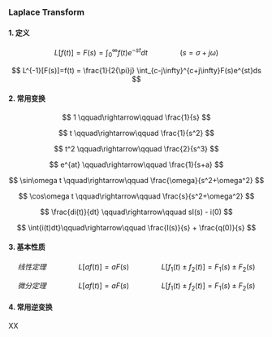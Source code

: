 ### Laplace Transform

#### 1. 定义

$$
L[f(t)] = F(s) = \int_{0}^{\infty}f(t)e^{-st}dt
\qquad \qquad (s=\sigma + j\omega)
$$

$$
L^{-1}[F(s)]=f(t) = \frac{1}{2{\pi}j} \int_{c-j\infty}^{c+j\infty}F(s)e^{st}ds 
$$

#### 2. 常用变换


$$
1  \qquad\rightarrow\qquad    \frac{1}{s}
$$

$$
t    \qquad\rightarrow\qquad    \frac{1}{s^2}
$$

$$
t^2    \qquad\rightarrow\qquad    \frac{2}{s^3}
$$

$$
e^{at}    \qquad\rightarrow\qquad    \frac{1}{s+a}
$$

$$
\sin\omega t    \qquad\rightarrow\qquad    \frac{\omega}{s^2+\omega^2}
$$

$$
\cos\omega t \qquad\rightarrow\qquad \frac{s}{s^2+\omega^2}
$$


$$
\frac{di(t)}{dt}
 \qquad\rightarrow\qquad sI(s) - i(0)
$$

$$
\int{i(t)dt}\qquad\rightarrow\qquad \frac{I(s)}{s} + \frac{q(0)}{s} 
$$

#### 3. 基本性质

$$线性定理\qquad\qquad
L[af(t)]=aF(s)\qquad\qquad
L[f_1(t)±f_2(t)]=F_1(s)±F_2(s)
$$


$$微分定理\qquad\qquad
L[af(t)]=aF(s)\qquad\qquad
L[f_1(t)±f_2(t)]=F_1(s)±F_2(s)
$$



#### 4. 常用逆变换





XX




